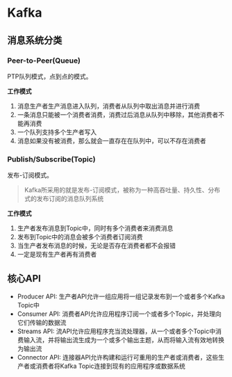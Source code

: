 # Kafka

## 消息系统分类

### Peer-to-Peer(Queue)

PTP队列模式，点到点的模式。

**工作模式**
1. 消息生产者生产消息进入队列，消费者从队列中取出消息并进行消费
2. 一条消息只能被一个消费者消费，消费过后消息从队列中移除，其他消费者不能再消费
3. 一个队列支持多个生产者写入
4. 消息如果没有被消费，那么就会一直存在在队列中，可以不存在消费者

### Publish/Subscribe(Topic)
发布-订阅模式。
> Kafka所采用的就是发布-订阅模式，被称为一种高吞吐量、持久性、分布式的发布订阅的消息队列系统

**工作模式**
1. 生产者发布消息到Topic中，同时有多个消费者来消费消息
2. 发布到Topic中的消息会被多个消费者订阅消费
3. 当生产者发布消息的时候，无论是否存在消费者都不会报错
4. 一定是现有生产者再有消费者

## 核心API
- Producer API: 生产者API允许一组应用将一组记录发布到一个或者多个Kafka Topic中
- Consumer API: 消费者API允许应用程序订阅一个或者多个Topic，并处理向它们传输的数据流
- Streams API: 流API允许应用程序充当流处理器，从一个或者多个Topic中消费输入流，并将输出流生成为一个或多个输出主题，从而将输入流有效地转换为输出流
- Connector API: 连接器API允许构建和运行可重用的生产者或消费者，这些生产者或消费者将Kafka Topic连接到现有的应用程序或数据系统


